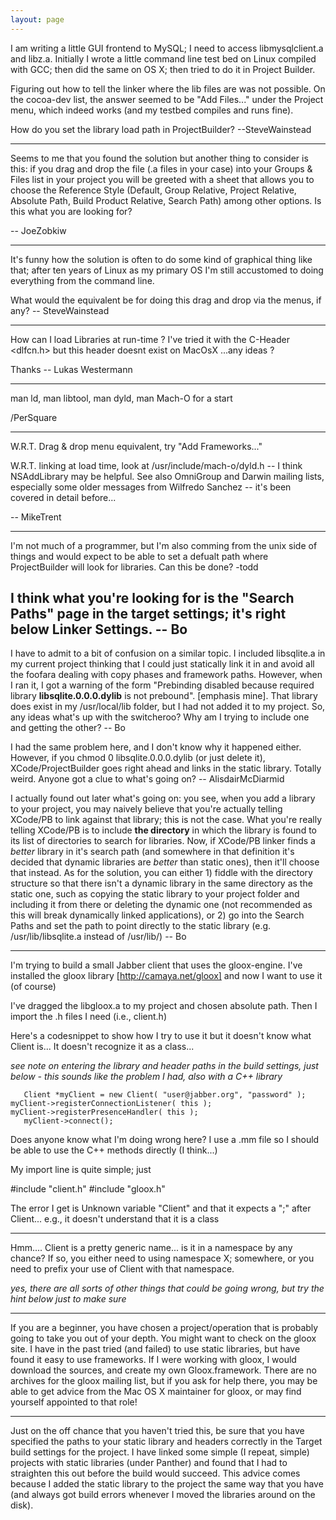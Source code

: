 ```yaml
---
layout: page
---
```




I am writing a little GUI frontend to MySQL; I need to access libmysqlclient.a and libz.a. Initially I wrote a little command line test bed on Linux compiled with GCC; then did the same on OS X; then tried to do it in Project Builder.

Figuring out how to tell the linker where the lib files are was not possible. On the cocoa-dev list, the answer seemed to be "Add Files..." under the Project menu, which indeed works (and my testbed compiles and runs fine).

How do you set the library load path in ProjectBuilder? --SteveWainstead

----

Seems to me that you found the solution but another thing to consider is this: if you drag and drop the file (.a files in your case) into your Groups & Files list in your project you will be greeted with a sheet that allows you to choose the Reference Style (Default, Group Relative, Project Relative, Absolute Path, Build Product Relative, Search Path) among other options. Is this what you are looking for?

-- JoeZobkiw

----

It's funny how the solution is often to do some kind of graphical thing like that; after ten years of Linux as my primary OS I'm still accustomed to doing everything from the command line.

What would the equivalent be for doing this drag and drop via the menus, if any? -- SteveWainstead

----

How can I load Libraries at run-time ? I've tried it with the C-Header <dlfcn.h> but this header doesnt exist on MacOsX ...any ideas ?

Thanks
-- Lukas Westermann

----

man ld, man libtool, man dyld, man Mach-O for a start

/PerSquare

----

W.R.T. Drag & drop menu equivalent, try "Add Frameworks..."

W.R.T. linking at load time, look at /usr/include/mach-o/dyld.h -- I think NSAddLibrary may be helpful. See also OmniGroup and Darwin mailing lists, especially some older messages from Wilfredo Sanchez -- it's been covered in detail before...

-- MikeTrent 

----

I'm not much of a programmer, but I'm also comming from the unix side of things and would expect to be able to set a defualt path where ProjectBuilder will look for libraries.  Can this be done?
-todd

I think what you're looking for is the "Search Paths" page in the target settings; it's right below Linker Settings. -- Bo
----

I have to admit to a bit of confusion on a similar topic.  I included libsqlite.a in my current project thinking that I could just statically link it in and avoid all the foofara dealing with copy phases and framework paths.  However, when I ran it, I got a warning of the form "Prebinding disabled because required library **libsqlite.0.0.0.dylib** is not prebound". [emphasis mine].  That library does exist in my /usr/local/lib folder, but I had not added it to my project.  So, any ideas what's up with the switcheroo?  Why am I trying to include one and getting the other?  -- Bo

I had the same problem here, and I don't know why it happened either. However, if you chmod 0 libsqlite.0.0.0.dylib (or just delete it), XCode/ProjectBuilder goes right ahead and links in the static library. Totally weird. Anyone got a clue to what's going on? -- AlisdairMcDiarmid

I actually found out later what's going on: you see, when you add a library to your project, you may naively believe that you're actually telling XCode/PB to link against that library; this is not the case.  What you're really telling XCode/PB is to include **the directory** in which the library is found to its list of directories to search for libraries.  Now, if XCode/PB linker finds a *better* library in it's search path (and somewhere in that definition it's decided that dynamic libraries are *better* than static ones), then it'll choose that instead.  As for the solution, you can either 1) fiddle with the directory structure so that there isn't a dynamic library in the same directory as the static one, such as copying the static library to your project folder and including it from there or deleting the dynamic one (not recommended as this will break dynamically linked applications), or 2) go into the Search Paths and set the path to point directly to the static library (e.g. /usr/lib/libsqlite.a instead of /usr/lib/)  -- Bo

----

I'm trying to build a small Jabber client that uses the gloox-engine.
I've installed the gloox library [http://camaya.net/gloox] and now I want to use it (of course)

I've dragged the libgloox.a to my project and chosen absolute path.
Then I import the .h files I need (i.e., client.h)

Here's a codesnippet to show how I try to use it but it doesn't know what Client is...
It doesn't recognize it as a class...

*see note on entering the library and header paths in the build settings, just below - this sounds like the problem I had, also with a C++ library*

    
       Client *myClient = new Client( "user@jabber.org", "password" );
	myClient->registerConnectionListener( this );
	myClient->registerPresenceHandler( this );
       myClient->connect();


Does anyone know what I'm doing wrong here?
I use a .mm file so I should be able to use the C++ methods directly (I think...)

My import line is quite simple; just
    
#include "client.h"
#include "gloox.h"


The error I get is 
Unknown variable "Client" and that it expects a ";" after Client...
e.g., it doesn't understand that it is a class

----
Hmm.... Client is a pretty generic name... is it in a namespace by any chance? If so, you either need to     using namespace X; somewhere, or you need to prefix your use of     Client with that namespace.

*yes, there are all sorts of other things that could be going wrong, but try the hint below just to make sure*

----
If you are a beginner, you have chosen a project/operation that is probably going to take you out of your depth. You might want to check on the gloox site.
I have in the past tried (and failed) to use static libraries, but have found it easy to use frameworks. If I were working with gloox, I would download the sources, and create my own Gloox.framework.
There are no archives for the gloox mailing list, but if you ask for help there, you may be able to get advice from the Mac OS X maintainer for gloox, or may find yourself appointed to that role!

----

Just on the off chance that you haven't tried this, be sure that you have specified the paths to your static library and headers correctly in the Target build settings for the project. I have linked some simple (I repeat, simple) projects with static libraries (under Panther) and found that I had to straighten this out before the build would succeed. This advice comes because I added the static library to the project the same way that you have (and always got build errors whenever I moved the libraries around on the disk).
